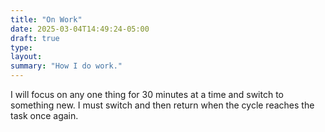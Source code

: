 ```yaml
---
title: "On Work"
date: 2025-03-04T14:49:24-05:00
draft: true
type:
layout:
summary: "How I do work."
---
```


I will focus on any one thing for 30 minutes at a time and switch to something new. 
I must switch and then return when the cycle reaches the task once again.
